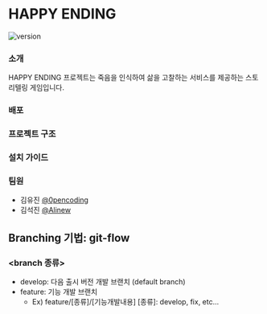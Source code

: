 # HAPPY ENDING
![version](https://img.shields.io/badge/version-v1.0.0-blue)

### 소개
HAPPY ENDING 프로젝트는 죽음을 인식하여 삶을 고찰하는 서비스를 제공하는 스토리텔링 게임입니다.

### 배포
[]()

### 프로젝트 구조

### 설치 가이드



### 팀원
- 김유진 [@0pencoding](https://github.com/0pencoding)
- 김석진 [@Alinew](https://github.com/SukJinKim)

## Branching 기법: git-flow

### <branch 종류>

- develop: 다음 출시 버전 개발 브랜치 (default branch)
- feature: 기능 개발 브랜치
  - Ex) feature/[종류]/[기능개발내용]
    [종류]: develop, fix, etc...
